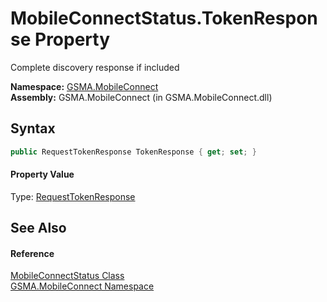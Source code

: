 MobileConnectStatus.TokenResponse Property
==========================================
Complete discovery response if included

**Namespace:** [GSMA.MobileConnect][1]  
**Assembly:** GSMA.MobileConnect (in GSMA.MobileConnect.dll)

Syntax
------

```csharp
public RequestTokenResponse TokenResponse { get; set; }
```

#### Property Value
Type: [RequestTokenResponse][2]

See Also
--------

#### Reference
[MobileConnectStatus Class][3]  
[GSMA.MobileConnect Namespace][1]  

[1]: ../README.md
[2]: ../../GSMA.MobileConnect.Authentication/RequestTokenResponse/README.md
[3]: README.md
[4]: ../../_icons/Help.png
